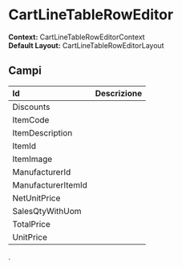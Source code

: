 # CartLineTableRowEditor

**Context:** CartLineTableRowEditorContext  
**Default Layout:** CartLineTableRowEditorLayout

## Campi

| Id | Descrizione |
| :--- | :--- |
| Discounts |  |
| ItemCode |  |
| ItemDescription |  |
| ItemId |  |
| ItemImage |  |
| ManufacturerId |  |
| ManufacturerItemId |  |
| NetUnitPrice |  |
| SalesQtyWithUom |  |
| TotalPrice |  |
| UnitPrice |  |

.